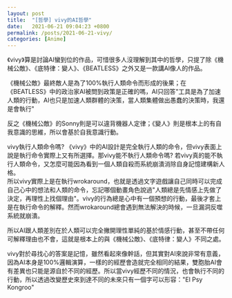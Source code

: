 ```yaml
---
layout: post
title:  "[哲學] vivy的AI哲學"
date:   2021-06-21 09:04:23 +0800
permalink: /posts/2021-06-21-vivy/
categories: [Anime]
---
```


《vivy》算是討論AI蠻到位的作品，可惜很多人沒理解到其中的哲學，只提了除《機械公敵》、《底特律：變人》、《BEATLESS》之外又是一款講AI像人的作品。
  
《機械公敵》最終敵人是為了100%執行人類命令而形成的後果；在《BEATLESS》中的政治家AI被問到政策是正確的嗎，AI只回答"工具是為了加速人類的行動，AI也只是加速人類群體的決策，當人類集體做出愚蠢的決策時，我還是會執行"
  
反之《機械公敵》的Sonny則是可以違背機器人定律；《變人》則是根本上的有自我意識的思維，所以會基於自我意識行動。  

  
vivy執行人類命令嗎?  《vivy》中的AI設計是完全執行人類的命令，但vivy表面上說是執行命令實際上又有所選擇。那vivy能不執行人類命令嗎?  若vivy真的能不執行人類命令，又怎麼可能因為看到一個人類自殺而系統崩潰消除自身記憶建構新人格。  
所以vivy實際上是在執行wrokaround，也就是透過文字遊戲讓自己同時可以完成自己心中的想法和人類的命令，忘記哪個動畫角色說過"人類總是先情感上先做了決定，再理性上找個理由"。vivy的行為總是心中有一個預想的行動，最後才套上是在執行命令的解釋。然而wrokaround總會遇到無法解決的時候，一旦漏洞反噬系統就崩潰。  

所以AI跟人類差別在於人類可以完全撇開理性單純的基於情感行動，甚至不帶任何可解釋理由也不會，這就是根本上的與《機械公敵》、《底特律：變人》不同之處。  

vivy對於尋找心的答案是記憶，雖然看起來像幹話，但其實對AI來說非常有意義，因為AI本身是100%邏輯演算，一樣的的經歷會造就完全相同的結果，雙胞胎AI會有差異也只能是源自於不同的經歷。所以當vivy經歷不同的情況，也會執行不同的行動，所以透過改變歷史來到達不同的未來只有一個字可以形容："El Psy Kongroo"